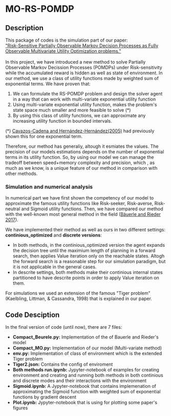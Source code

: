 # MO-RS-POMDP
## Description
This package of codes is the simulation part of our paper:<br>
["Risk-Sensitive Partially Observable Markov Decision Processes as Fully Observable Multivariate Utility Optimization problems."][paper]
<br>
<br>
In this project, we have introduced a new method to solve Partially Observable Markov Decission Processes (POMDPs) under Risk-sensitivity while the accumulated reward is hidden as 
well as state of environment. In our method, we use a class of utility functions made by weighted sum of exponential terms. We have proven that:
1. We can formulate the RS-POMDP problem and design the solver agent in a way that can work with multi-variate exponential utility function 
2. Using multi-variate exponential utility function, makes the problem's state space much smaller and more feasible to solve (*)
3. By using this class of utility functions, we can approximate any increasing utility function in bounded intervals.

(*) [Cavazos-Cadena and Hernández-Hernández(2005)][Cavanoz] had previously shown this for one exponential term.<br>

Therefore, our method has generaliy, altough it esmiates the values. The precision of our models estimations depends on the number of exponential terms in its utility function.
So, by using our model we can manage the tradeoff between speed+memory complexity and precision, which , as much as we know, is a unique feature of our method in comparison
with other methods.
<br>
### Simulation and numerical analysis

In numerical part we have first shown the competency of our model to approximate the famous utility functions like Risk-seeker, Risk-averse, Risk-neutral and Sigmoid utility functions.
Then, we have compared our method with the well-known most general method in the field ([Bäuerle and Rieder 2017][Bauerle]).
 
We have implemented their method as well as ours in two different settings: <b>continious_optimized</b> and <b>discrete versions</b>:<br>
* In both methods, in the continious_optimized version the agent expands the decision tree until the maximium length of planning in a forward search, then applies Value iteration only on the reachable 
states. Altogh the forward search is a reasonable step for our simulation paradigm, but it is not applicable in the general cases. <br>
* In descrite settings, both methods make their continious internal states partitioned to have descrite points in order to apply Value iteration on them.

For simulations we used an extension of the famous "Tiger problem" (Kaelbling, Littman, & Cassandra, 1998) that is explained in our paper.

## Code Desciption
In the final version of code (until now), there are 7 files:<br>
* <b>Compact_Beurele.py:</b> Implementation of the of Bauerle and Rieder's model<br>
* <b>Compact_MO.py:</b> Implementation of our model (Multi-variate method)<br>
* <b>env.py:</b> Implementation of class of environment which is the extended Tiger problem<br>
* <b>Tiger2.json:</b> Contains the config of enviroment<br>
* <b>Both methods run.ipynb:</b> Jypyter-notebook of examples for creating environment and creating and running both methods in both continious and discrete modes and their interactions with the environment<br>
* <b>Sigmoid.ipynb:</b> A Jypyter-notebook that contains implemenation of approximating the Sigmoid function with weighted sum of exponential functions by gradient descent<br>
* <b>Plot.ipynb:</b> Jypyter-notebook that is using for plotting some paper's figures<br>



[paper]:https://www.researchgate.net/publication/362068391_Risk-Sensitive_Partially_Observable_Markov_Decision_Processes_as_Fully_Observable_Multivariate_Utility_Optimization_problems
[Cavanoz]:https://www.tandfonline.com/doi/abs/10.1080/17442500500428833
[Bauerle]:https://pubsonline.informs.org/doi/abs/10.1287/moor.2016.0844?casa_token=NQ6QYrIyjbwAAAAA%3ANntGN3SyYj8ONO5SI8eyv2fVEJMrormclALg_C1hhIXXV-wfu3Sf3mhBnt4ZEdGLMvY4jgWzxu_y&journalCode=moor
